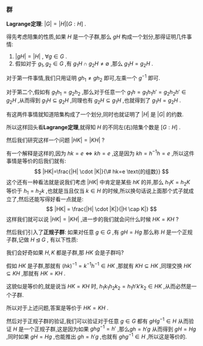 ### 群

**Lagrange定理**: $|G|=|H|\left[ G:H \right]$ .

得先考虑陪集的性质,如果 $H$ 是一个子群,那么 $gH$ 构成一个划分,那得证明几件事情:

1. $|gH|=|H|$ , $\forall g \in G$ .
2. 假如对于 $g_1,g_2 \in G$ ,有 $g_1H \cap g_2H \ne \emptyset$ ,那么 $g_1H=g_2H$ .

对于第一件事情,我们只用证明 $gh_1 \ne gh_2$ 即可,左乘一个 $g^{-1}$ 即可.

对于第二个,假如有 $g_1h_1=g_2h_2$ ,那么对于任意一个 $g_1h=g_1h_1h'=g_2h_2h' \in g_2H$ ,从而得到 $g_1H \subseteq g_2H$ ,同理也有 $g_2H \subseteq g_1H$ ,也就得到了 $g_1H=g_2H$ .

有这两件事情就知道陪集构成了一个划分,同时也就证明了 $|H|$ 是 $|G|$ 的约数.

所以这样回头看**Lagrange定理**,就得知 $H$ 的不同左(右)陪集个数是 $\left[ G:H \right]$ .

然后我们研究这样一个问题 $|HK|=|KH|$ ? 

有一个解释是这样的,因为 $hk=e \iff kh=e$ ,这是因为 $kh=h^{-1}h=e$ ,所以这件事情是等价的后我们就有:
$$
|HK|=\frac{|H| \cdot |K|}{\# hk=e \text{的组数}}
$$
这个还有一种看法就是说我们考虑 $|HK|$ 中肯定是某些 $hK$ 的并,那么 $h_1K=h_2K$ 等价于 $h_1=h_2k$ ,也就是当且仅当 $k \in H$ 的时候,所以换句话说上面那个式子就成立了,然后还能写得好看一点就是:
$$
|HK| = \frac{|H| \cdot |K|}{|H \cap K|}
$$
这样我们就可以说 $|HK|=|KH|$ ,进一步的我们就会问什么时候 $HK=KH$ ?

然后我们引入了**正规子群**: 如果对任意 $g \in G$ ,有 $gH=Hg$ 那么称 $H$ 是一个正规子群,记做 $H \unlhd G$ , 有以下性质:

我们会好奇如果 $H,K$ 都是子群,那 $HK$ 会是子群吗?

假如 $HK$ 是子群,那就有 $(hk)^{-1}=k^{-1}h^{-1} \in HK$ ,那就有 $KH \subseteq HK$ ,同理交换 $HK \subseteq KH$ ,那就有 $HK=KH$ .

这貌似是等价的,就是说当 $HK=KH$ 时, $h_1k_1h_2k_2=h_1h'k'k_2 \in HK$ ,从而必然是一个子群.

所以对于上述问题,答案是等价于 $HK=KH$ .

然后对于正规子群的验证,我们可以验证对于任意 $g \in G$ 都有 $gHg^{-1} \in H$ 从而验证 $H$ 是一个正规子群,这是因为如果 $ghg^{-1}=h'$ ,那么$gh=h'g$ 从而得到 $gH=Hg$ ,同时如果 $gH=Hg$ ,也能推出 $gh=h'g$ ,也就有 $ghg^{-1} \in H$ ,所以这是等价的.
